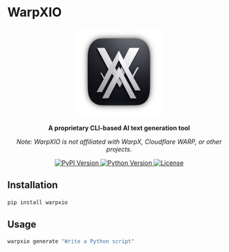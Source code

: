 # WarpXIO

<p align="center">
  <img src="images/warpxio.png" alt="WarpXIO Logo" width="200"/>
</p>

<p align="center">
  <strong>A proprietary CLI-based AI text generation tool</strong>
</p>

<p align="center">
  <em>Note: WarpXIO is not affiliated with WarpX, Cloudflare WARP, or other projects.</em>
</p>

<p align="center">
  <a href="https://pypi.org/project/warpxio/">
    <img src="https://img.shields.io/pypi/v/warpxio.svg?cache=none" alt="PyPI Version"/>
  </a>
  <a href="https://pypi.org/project/warpxio/">
    <img src="https://img.shields.io/pypi/pyversions/warpxio.svg?cache=none" alt="Python Version"/>
  </a>
  <a href="https://pypi.org/project/warpxio/">
    <img src="https://img.shields.io/pypi/l/warpxio.svg" alt="License"/>
  </a>
</p>

## Installation

```bash
pip install warpxio
```

## Usage

```bash
warpxio generate "Write a Python script"
```
